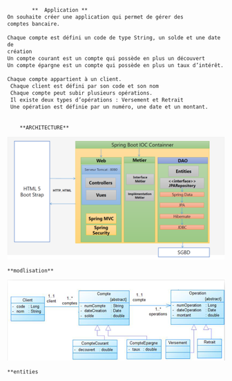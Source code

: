             **  Application **
    On souhaite créer une application qui permet de gérer des
    comptes bancaire.

    Chaque compte est défini un code de type String, un solde et une date de
    création
    Un compte courant est un compte qui possède en plus un découvert
    Un compte épargne est un compte qui possède en plus un taux d’intérêt.
   
    Chaque compte appartient à un client.
     Chaque client est défini par son code et son nom
     Chaque compte peut subir plusieurs opérations.
     Il existe deux types d’opérations : Versement et Retrait
     Une opération est définie par un numéro, une date et un montant.


        **ARCHITECTURE**
![img.png](img.png)

    **modlisation**
![img_1.png](img_1.png)

    **entities
